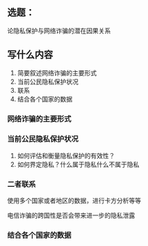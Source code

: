 ## 选题：

论隐私保护与网络诈骗的潜在因果关系

## 写什么内容

1. 简要叙述网络诈骗的主要形式
2. 当前公民隐私保护状况
3. 联系
4. 结合各个国家的数据

### 网络诈骗的主要形式

### 当前公民隐私保护状况

1. 如何评估和衡量隐私保护的有效性？
2. 如何界定隐私？什么属于隐私什么不属于隐私

### 二者联系

使用多个国家或者地区的数据，进行卡方分析等等

电信诈骗的跨国性是否会带来进一步的隐私泄露

### 结合各个国家的数据
